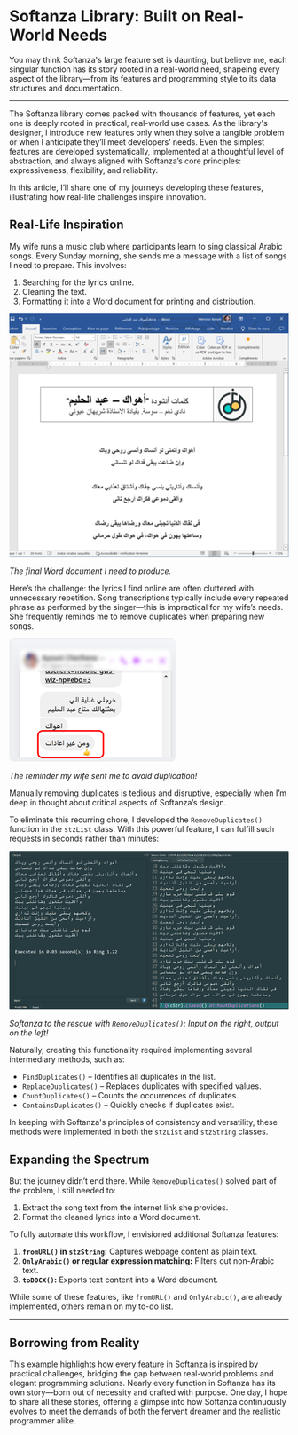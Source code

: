# Softanza Library: Built on Real-World Needs  

You may think Softanza's large feature set is daunting, but believe me, each singular function has its story rooted in a real-world need, shapeing every aspect of the library—from its features and programming style to its data structures and documentation.  

---

The Softanza library comes packed with thousands of features, yet each one is deeply rooted in practical, real-world use cases. As the library's designer, I introduce new features only when they solve a tangible problem or when I anticipate they’ll meet developers’ needs. Even the simplest features are developed systematically, implemented at a thoughtful level of abstraction, and always aligned with Softanza’s core principles: expressiveness, flexibility, and reliability.

In this article, I’ll share one of my journeys developing these features, illustrating how real-life challenges inspire innovation.


## Real-Life Inspiration

My wife runs a music club where participants learn to sing classical Arabic songs. Every Sunday morning, she sends me a message with a list of songs I need to prepare. This involves:
1. Searching for the lyrics online.
2. Cleaning the text.
3. Formatting it into a Word document for printing and distribution.

![A word document containing the lyrics of an Arabic song](../images/stz-word-doc-arabic-song.png)


*The final Word document I need to produce.*

Here’s the challenge: the lyrics I find online are often cluttered with unnecessary repetition. Song transcriptions typically include every repeated phrase as performed by the singer—this is impractical for my wife’s needs. She frequently reminds me to remove duplicates when preparing new songs.

![A message reminding me to remove duplicates](../images/stz-message-to-transcribe-a-song.png)


*The reminder my wife sent me to avoid duplication!*

Manually removing duplicates is tedious and disruptive, especially when I’m deep in thought about critical aspects of Softanza’s design.


To eliminate this recurring chore, I developed the `RemoveDuplicates()` function in the `stzList` class. With this powerful feature, I can fulfill such requests in seconds rather than minutes:  

![Softanza RemoveDuplicates() in action](../images/stz-remove-dupplicates-arabic-song.png)


*Softanza to the rescue with `RemoveDuplicates()`: Input on the right, output on the left!*  

Naturally, creating this functionality required implementing several intermediary methods, such as:  
- `FindDuplicates()` – Identifies all duplicates in the list.  
- `ReplaceDuplicates()` – Replaces duplicates with specified values.  
- `CountDuplicates()` – Counts the occurrences of duplicates.  
- `ContainsDuplicates()` – Quickly checks if duplicates exist.  

In keeping with Softanza's principles of consistency and versatility, these methods were implemented in both the `stzList` and `stzString` classes.  

## Expanding the Spectrum

But the journey didn’t end there. While `RemoveDuplicates()` solved part of the problem, I still needed to:
1. Extract the song text from the internet link she provides.
2. Format the cleaned lyrics into a Word document.

To fully automate this workflow, I envisioned additional Softanza features:

1. **`fromURL()` in `stzString`:** Captures webpage content as plain text.
2. **`OnlyArabic()` or regular expression matching:** Filters out non-Arabic text.
3. **`toDOCX()`:** Exports text content into a Word document.

While some of these features, like `fromURL()` and `OnlyArabic()`, are already implemented, others remain on my to-do list.

---

## Borrowing from Reality  

This example highlights how every feature in Softanza is inspired by practical challenges, bridging the gap between real-world problems and elegant programming solutions. Nearly every function in Softanza has its own story—born out of necessity and crafted with purpose. One day, I hope to share all these stories, offering a glimpse into how Softanza continuously evolves to meet the demands of both the fervent dreamer and the realistic programmer alike.